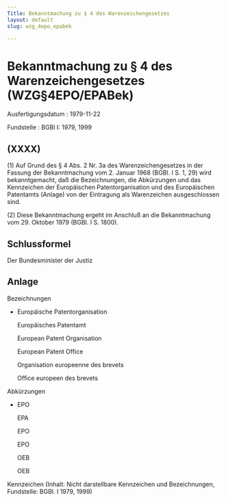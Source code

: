 ```yaml
---
Title: Bekanntmachung zu § 4 des Warenzeichengesetzes
layout: default
slug: wzg_4epo_epabek

---
```


# Bekanntmachung zu § 4 des Warenzeichengesetzes (WZG§4EPO/EPABek)

Ausfertigungsdatum
:   1979-11-22

Fundstelle
:   BGBl I: 1979, 1999



## (XXXX)

(1) Auf Grund des § 4 Abs. 2 Nr. 3a des Warenzeichengesetzes in der
Fassung der Bekanntmachung vom 2. Januar 1968 (BGBl. I S. 1, 29) wird
bekanntgemacht, daß die Bezeichnungen, die Abkürzungen und das
Kennzeichen der Europäischen Patentorganisation und des Europäischen
Patentamts (Anlage) von der Eintragung als Warenzeichen ausgeschlossen
sind.

(2) Diese Bekanntmachung ergeht im Anschluß an die Bekanntmachung vom
29\. Oktober 1979 (BGBl. I S. 1800).


## Schlussformel

Der Bundesminister der Justiz


## Anlage

Bezeichnungen

*   Europäische Patentorganisation

    Europäisches Patentamt

    European Patent Organisation

    European Patent Office

    Organisation
    europeenne des brevets

    Office
    europeen des brevets



Abkürzungen

*   EPO

    EPA

    EPO

    EPO

    OEB

    OEB



Kennzeichen
(Inhalt: Nicht darstellbare Kennzeichen und Bezeichnungen,
Fundstelle: BGBl. I 1979, 1999)

